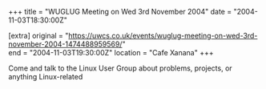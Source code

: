 +++
title = "WUGLUG Meeting on Wed 3rd November 2004"
date = "2004-11-03T18:30:00Z"

[extra]
original = "https://uwcs.co.uk/events/wuglug-meeting-on-wed-3rd-november-2004-1474488959569/"    
end = "2004-11-03T19:30:00Z"
location = "Cafe Xanana"
+++

Come and talk to the Linux User Group about problems, projects, or anything Linux-related

